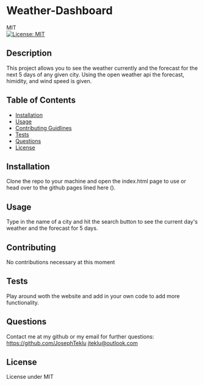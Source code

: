 # Weather-Dashboard
  MIT<br>[![License: MIT](https://img.shields.io/badge/License-MIT-yellow.svg)](https://opensource.org/licenses/MIT)
## Description 
  This project allows you to see the weather currently and the forecast for the next 5 days of any given city. Using the open weather api the forecast, himidity, and wind speed is given. 
## Table of Contents
  - [Installation](#installation)
 - [Usage](#usage) 
 - [Contributing Guidlines](#contributing) 
 - [Tests](#tests) 
 - [Questions](#questions) 
 - [License](#license)
## Installation 
  Clone the repo to your machine and open the index.html page to use or head over to the github pages lined here ().
## Usage 
  Type in the name of a city and hit the search button to see the current day's weather and the forecast for 5 days.
## Contributing 
  No contributions necessary at this moment
## Tests 
  Play around woth the website and add in your own code to add more functionality.
## Questions
  Contact me at my github or my email for further questions: https://github.com/JosephTeklu jteklu@outlook.com
## License
   License under MIT
  
